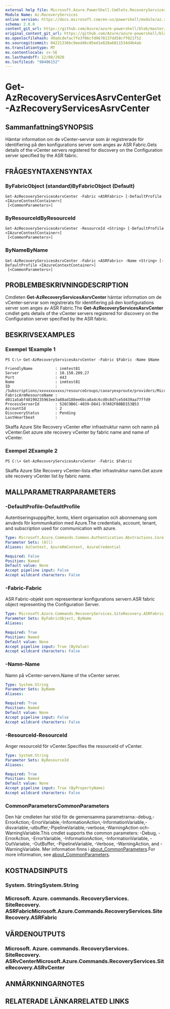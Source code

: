 ```yaml
---
external help file: Microsoft.Azure.PowerShell.Cmdlets.RecoveryServices.SiteRecovery.dll-Help.xml
Module Name: Az.RecoveryServices
online version: https://docs.microsoft.com/en-us/powershell/module/az.recoveryservices/get-azrecoveryservicesasrvcenter
schema: 2.0.0
content_git_url: https://github.com/Azure/azure-powershell/blob/master/src/RecoveryServices/RecoveryServices/help/Get-AzRecoveryServicesAsrvCenter.md
original_content_git_url: https://github.com/Azure/azure-powershell/blob/master/src/RecoveryServices/RecoveryServices/help/Get-AzRecoveryServicesAsrvCenter.md
ms.openlocfilehash: 49adcdefac7fe3f06cfd9678137dd58cff021f52
ms.sourcegitcommit: 04221336bc9eed46c05ed1e828a6811534d4b4ab
ms.translationtype: MT
ms.contentlocale: sv-SE
ms.lasthandoff: 12/08/2020
ms.locfileid: "98406152"
---
```

# <span data-ttu-id="899bc-101">Get-AzRecoveryServicesAsrvCenter</span><span class="sxs-lookup"><span data-stu-id="899bc-101">Get-AzRecoveryServicesAsrvCenter</span></span>

## <span data-ttu-id="899bc-102">Sammanfattning</span><span class="sxs-lookup"><span data-stu-id="899bc-102">SYNOPSIS</span></span>
<span data-ttu-id="899bc-103">Hämtar information om de vCenter-servrar som är registrerade för identifiering på den konfigurations server som anges av ASR Fabric.</span><span class="sxs-lookup"><span data-stu-id="899bc-103">Gets details of the vCenter servers registered for discovery on the Configuration server specified by the ASR fabric.</span></span>

## <span data-ttu-id="899bc-104">FRÅGESYNTAXEN</span><span class="sxs-lookup"><span data-stu-id="899bc-104">SYNTAX</span></span>

### <span data-ttu-id="899bc-105">ByFabricObject (standard)</span><span class="sxs-lookup"><span data-stu-id="899bc-105">ByFabricObject (Default)</span></span>
```
Get-AzRecoveryServicesAsrvCenter -Fabric <ASRFabric> [-DefaultProfile <IAzureContextContainer>]
 [<CommonParameters>]
```

### <span data-ttu-id="899bc-106">ByResourceId</span><span class="sxs-lookup"><span data-stu-id="899bc-106">ByResourceId</span></span>
```
Get-AzRecoveryServicesAsrvCenter -ResourceId <String> [-DefaultProfile <IAzureContextContainer>]
 [<CommonParameters>]
```

### <span data-ttu-id="899bc-107">ByName</span><span class="sxs-lookup"><span data-stu-id="899bc-107">ByName</span></span>
```
Get-AzRecoveryServicesAsrvCenter -Fabric <ASRFabric> -Name <String> [-DefaultProfile <IAzureContextContainer>]
 [<CommonParameters>]
```

## <span data-ttu-id="899bc-108">PROBLEMBESKRIVNING</span><span class="sxs-lookup"><span data-stu-id="899bc-108">DESCRIPTION</span></span>
<span data-ttu-id="899bc-109">Cmdleten **Get-AzRecoveryServicesAsrvCenter** hämtar information om de vCenter-servrar som registrerats för identifiering på den konfigurations server som anges av ASR Fabric.</span><span class="sxs-lookup"><span data-stu-id="899bc-109">The **Get-AzRecoveryServicesAsrvCenter** cmdlet gets details of the vCenter servers registered for discovery on the Configuration server specified by the ASR fabric.</span></span>

## <span data-ttu-id="899bc-110">BESKRIVS</span><span class="sxs-lookup"><span data-stu-id="899bc-110">EXAMPLES</span></span>

### <span data-ttu-id="899bc-111">Exempel 1</span><span class="sxs-lookup"><span data-stu-id="899bc-111">Example 1</span></span>
```
PS C:\> Get-AzRecoveryServicesAsrvCenter -Fabric $Fabric -Name $Name

FriendlyName          : inmtest81
Server                : 10.150.209.27
Port                  : 443
Name                  : inmtest81
ID                    : /Subscriptions/xxxxxxxxxxx/resourceGroups/canaryexproute/providers/Microsoft.RecoveryServices/vaults/xxxxxxxxx/replicationFabrics/xxxxxxxxxxxxxxxxx/replicationvCenters/inmtest81
FabricArmResourceName : d011a5abf48190235963ee3a88ad188ee6bca8a4c6cd0c8d7ce5d439aa77ffd9
ProcessServerId       : 526C9B6C-4039-D841-97A92FB0BD153B53
AccountId             : 2
DiscoveryStatus       : Pending
LastHeartbeat         :
```

<span data-ttu-id="899bc-112">Skaffa Azure Site Recovery vCenter efter infrastruktur namn och namn på vCenter.</span><span class="sxs-lookup"><span data-stu-id="899bc-112">Get azure site recovery vCenter by fabric name and name of vCenter.</span></span>

### <span data-ttu-id="899bc-113">Exempel 2</span><span class="sxs-lookup"><span data-stu-id="899bc-113">Example 2</span></span>
```
PS C:\> Get-AzRecoveryServicesAsrvCenter -Fabric $Fabric
```

<span data-ttu-id="899bc-114">Skaffa Azure Site Recovery vCenter-lista efter infrastruktur namn.</span><span class="sxs-lookup"><span data-stu-id="899bc-114">Get azure site recovery vCenter list by fabric name.</span></span>

## <span data-ttu-id="899bc-115">MALLPARAMETRAR</span><span class="sxs-lookup"><span data-stu-id="899bc-115">PARAMETERS</span></span>

### <span data-ttu-id="899bc-116">-DefaultProfile</span><span class="sxs-lookup"><span data-stu-id="899bc-116">-DefaultProfile</span></span>
<span data-ttu-id="899bc-117">Autentiseringsuppgifter, konto, klient organisation och abonnemang som används för kommunikation med Azure.</span><span class="sxs-lookup"><span data-stu-id="899bc-117">The credentials, account, tenant, and subscription used for communication with azure.</span></span>

```yaml
Type: Microsoft.Azure.Commands.Common.Authentication.Abstractions.Core.IAzureContextContainer
Parameter Sets: (All)
Aliases: AzContext, AzureRmContext, AzureCredential

Required: False
Position: Named
Default value: None
Accept pipeline input: False
Accept wildcard characters: False
```

### <span data-ttu-id="899bc-118">-Fabric</span><span class="sxs-lookup"><span data-stu-id="899bc-118">-Fabric</span></span>
<span data-ttu-id="899bc-119">ASR Fabric-objekt som representerar konfigurations servern.</span><span class="sxs-lookup"><span data-stu-id="899bc-119">ASR fabric object representing the Configuration Server.</span></span>

```yaml
Type: Microsoft.Azure.Commands.RecoveryServices.SiteRecovery.ASRFabric
Parameter Sets: ByFabricObject, ByName
Aliases:

Required: True
Position: Named
Default value: None
Accept pipeline input: True (ByValue)
Accept wildcard characters: False
```

### <span data-ttu-id="899bc-120">-Namn</span><span class="sxs-lookup"><span data-stu-id="899bc-120">-Name</span></span>
<span data-ttu-id="899bc-121">Namn på vCenter-servern.</span><span class="sxs-lookup"><span data-stu-id="899bc-121">Name of the vCenter server.</span></span>

```yaml
Type: System.String
Parameter Sets: ByName
Aliases:

Required: True
Position: Named
Default value: None
Accept pipeline input: False
Accept wildcard characters: False
```

### <span data-ttu-id="899bc-122">-ResourceId</span><span class="sxs-lookup"><span data-stu-id="899bc-122">-ResourceId</span></span>
<span data-ttu-id="899bc-123">Anger resourceId för vCenter.</span><span class="sxs-lookup"><span data-stu-id="899bc-123">Specifies the resourceId of vCenter.</span></span>

```yaml
Type: System.String
Parameter Sets: ByResourceId
Aliases:

Required: True
Position: Named
Default value: None
Accept pipeline input: True (ByPropertyName)
Accept wildcard characters: False
```

### <span data-ttu-id="899bc-124">CommonParameters</span><span class="sxs-lookup"><span data-stu-id="899bc-124">CommonParameters</span></span>
<span data-ttu-id="899bc-125">Den här cmdleten har stöd för de gemensamma parametrarna:-debug,-ErrorAction,-ErrorVariable,-InformationAction,-InformationVariable,-disvariable,-utbuffer,-PipelineVariable,-verbose,-WarningAction och-WarningVariable.</span><span class="sxs-lookup"><span data-stu-id="899bc-125">This cmdlet supports the common parameters: -Debug, -ErrorAction, -ErrorVariable, -InformationAction, -InformationVariable, -OutVariable, -OutBuffer, -PipelineVariable, -Verbose, -WarningAction, and -WarningVariable.</span></span> <span data-ttu-id="899bc-126">Mer information finns i [about_CommonParameters](http://go.microsoft.com/fwlink/?LinkID=113216).</span><span class="sxs-lookup"><span data-stu-id="899bc-126">For more information, see [about_CommonParameters](http://go.microsoft.com/fwlink/?LinkID=113216).</span></span>

## <span data-ttu-id="899bc-127">KOSTNADS</span><span class="sxs-lookup"><span data-stu-id="899bc-127">INPUTS</span></span>

### <span data-ttu-id="899bc-128">System. String</span><span class="sxs-lookup"><span data-stu-id="899bc-128">System.String</span></span>

### <span data-ttu-id="899bc-129">Microsoft. Azure. commands. RecoveryServices. SiteRecovery. ASRFabric</span><span class="sxs-lookup"><span data-stu-id="899bc-129">Microsoft.Azure.Commands.RecoveryServices.SiteRecovery.ASRFabric</span></span>

## <span data-ttu-id="899bc-130">VÄRDEN</span><span class="sxs-lookup"><span data-stu-id="899bc-130">OUTPUTS</span></span>

### <span data-ttu-id="899bc-131">Microsoft. Azure. commands. RecoveryServices. SiteRecovery. ASRvCenter</span><span class="sxs-lookup"><span data-stu-id="899bc-131">Microsoft.Azure.Commands.RecoveryServices.SiteRecovery.ASRvCenter</span></span>

## <span data-ttu-id="899bc-132">ANMÄRKNINGAR</span><span class="sxs-lookup"><span data-stu-id="899bc-132">NOTES</span></span>

## <span data-ttu-id="899bc-133">RELATERADE LÄNKAR</span><span class="sxs-lookup"><span data-stu-id="899bc-133">RELATED LINKS</span></span>
